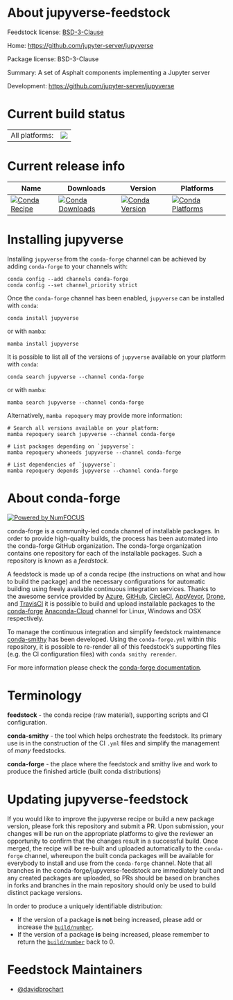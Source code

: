 About jupyverse-feedstock
=========================

Feedstock license: [BSD-3-Clause](https://github.com/conda-forge/jupyverse-feedstock/blob/main/LICENSE.txt)

Home: https://github.com/jupyter-server/jupyverse

Package license: BSD-3-Clause

Summary: A set of Asphalt components implementing a Jupyter server

Development: https://github.com/jupyter-server/jupyverse

Current build status
====================


<table><tr><td>All platforms:</td>
    <td>
      <a href="https://dev.azure.com/conda-forge/feedstock-builds/_build/latest?definitionId=15856&branchName=main">
        <img src="https://dev.azure.com/conda-forge/feedstock-builds/_apis/build/status/jupyverse-feedstock?branchName=main">
      </a>
    </td>
  </tr>
</table>

Current release info
====================

| Name | Downloads | Version | Platforms |
| --- | --- | --- | --- |
| [![Conda Recipe](https://img.shields.io/badge/recipe-jupyverse-green.svg)](https://anaconda.org/conda-forge/jupyverse) | [![Conda Downloads](https://img.shields.io/conda/dn/conda-forge/jupyverse.svg)](https://anaconda.org/conda-forge/jupyverse) | [![Conda Version](https://img.shields.io/conda/vn/conda-forge/jupyverse.svg)](https://anaconda.org/conda-forge/jupyverse) | [![Conda Platforms](https://img.shields.io/conda/pn/conda-forge/jupyverse.svg)](https://anaconda.org/conda-forge/jupyverse) |

Installing jupyverse
====================

Installing `jupyverse` from the `conda-forge` channel can be achieved by adding `conda-forge` to your channels with:

```
conda config --add channels conda-forge
conda config --set channel_priority strict
```

Once the `conda-forge` channel has been enabled, `jupyverse` can be installed with `conda`:

```
conda install jupyverse
```

or with `mamba`:

```
mamba install jupyverse
```

It is possible to list all of the versions of `jupyverse` available on your platform with `conda`:

```
conda search jupyverse --channel conda-forge
```

or with `mamba`:

```
mamba search jupyverse --channel conda-forge
```

Alternatively, `mamba repoquery` may provide more information:

```
# Search all versions available on your platform:
mamba repoquery search jupyverse --channel conda-forge

# List packages depending on `jupyverse`:
mamba repoquery whoneeds jupyverse --channel conda-forge

# List dependencies of `jupyverse`:
mamba repoquery depends jupyverse --channel conda-forge
```


About conda-forge
=================

[![Powered by
NumFOCUS](https://img.shields.io/badge/powered%20by-NumFOCUS-orange.svg?style=flat&colorA=E1523D&colorB=007D8A)](https://numfocus.org)

conda-forge is a community-led conda channel of installable packages.
In order to provide high-quality builds, the process has been automated into the
conda-forge GitHub organization. The conda-forge organization contains one repository
for each of the installable packages. Such a repository is known as a *feedstock*.

A feedstock is made up of a conda recipe (the instructions on what and how to build
the package) and the necessary configurations for automatic building using freely
available continuous integration services. Thanks to the awesome service provided by
[Azure](https://azure.microsoft.com/en-us/services/devops/), [GitHub](https://github.com/),
[CircleCI](https://circleci.com/), [AppVeyor](https://www.appveyor.com/),
[Drone](https://cloud.drone.io/welcome), and [TravisCI](https://travis-ci.com/)
it is possible to build and upload installable packages to the
[conda-forge](https://anaconda.org/conda-forge) [Anaconda-Cloud](https://anaconda.org/)
channel for Linux, Windows and OSX respectively.

To manage the continuous integration and simplify feedstock maintenance
[conda-smithy](https://github.com/conda-forge/conda-smithy) has been developed.
Using the ``conda-forge.yml`` within this repository, it is possible to re-render all of
this feedstock's supporting files (e.g. the CI configuration files) with ``conda smithy rerender``.

For more information please check the [conda-forge documentation](https://conda-forge.org/docs/).

Terminology
===========

**feedstock** - the conda recipe (raw material), supporting scripts and CI configuration.

**conda-smithy** - the tool which helps orchestrate the feedstock.
                   Its primary use is in the construction of the CI ``.yml`` files
                   and simplify the management of *many* feedstocks.

**conda-forge** - the place where the feedstock and smithy live and work to
                  produce the finished article (built conda distributions)


Updating jupyverse-feedstock
============================

If you would like to improve the jupyverse recipe or build a new
package version, please fork this repository and submit a PR. Upon submission,
your changes will be run on the appropriate platforms to give the reviewer an
opportunity to confirm that the changes result in a successful build. Once
merged, the recipe will be re-built and uploaded automatically to the
`conda-forge` channel, whereupon the built conda packages will be available for
everybody to install and use from the `conda-forge` channel.
Note that all branches in the conda-forge/jupyverse-feedstock are
immediately built and any created packages are uploaded, so PRs should be based
on branches in forks and branches in the main repository should only be used to
build distinct package versions.

In order to produce a uniquely identifiable distribution:
 * If the version of a package **is not** being increased, please add or increase
   the [``build/number``](https://docs.conda.io/projects/conda-build/en/latest/resources/define-metadata.html#build-number-and-string).
 * If the version of a package **is** being increased, please remember to return
   the [``build/number``](https://docs.conda.io/projects/conda-build/en/latest/resources/define-metadata.html#build-number-and-string)
   back to 0.

Feedstock Maintainers
=====================

* [@davidbrochart](https://github.com/davidbrochart/)


